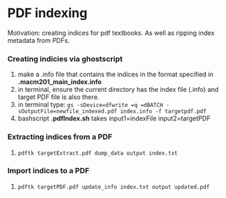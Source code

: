# PDF indexing
Motivation: creating indices for pdf textbooks. As well as ripping index metadata from PDFs.

### Creating indicies via ghostscript
1. make a .info file that contains the indices in the format specified in **.macm201_main_index.info**
2. in terminal, ensure the current directory has the index file (.info) and target PDF file is also there.
3. in terminal type: `gs -sDevice=dfwrite =q =dBATCH -sOutputFile=newfile_indexed.pdf index.info -f targetpdf.pdf`
4. bashscript **.pdfIndex.sh** takes input1=indexFile input2=targetPDF

### Extracting indices from a PDF
1. `pdftk targetExtract.pdf dump_data output index.txt`

### Import indices to a PDF
1. `pdftk targetPDF.pdf update_info index.txt output updated.pdf`
